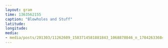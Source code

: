 ```yaml
---
layout: gram
time: 1363562155
caption: "Blowholes and Stuff"
latitude: 
longitude: 
media:
- media/posts/201303/11262609_1583714581881843_1068878046_n_17842633684000351.jpg
---
```

